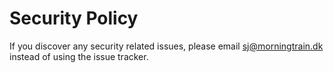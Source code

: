 # Security Policy

If you discover any security related issues, please email sj@morningtrain.dk instead of using the issue tracker.
